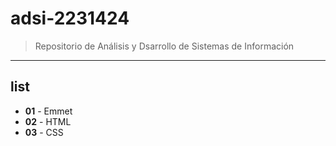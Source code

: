 # adsi-2231424
> Repositorio de Análisis y Dsarrollo de Sistemas de Información
---
## list

- **01** - Emmet
- **02** - HTML
- **03** - CSS